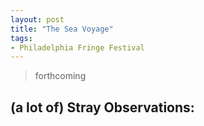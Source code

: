 ```yaml
---
layout: post
title: "The Sea Voyage"
tags:
- Philadelphia Fringe Festival
---
```

> forthcoming

## (a lot of) Stray Observations:
